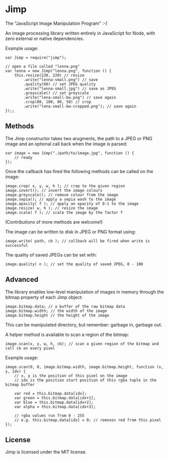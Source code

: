 # Jimp #

The "JavaScript Image Manipulation Program" :-)

An image processing library written entirely in JavaScript for Node, with zero external or native dependencies.

Example usage:

    var Jimp = require("jimp");

    // open a file called "lenna.png"
    var lenna = new Jimp("lenna.png", function () {
        this.resize(220, 220) // resize
            .write("lenna-small.png") // save
            .quality(60) // set JPEG quality
            .write("lenna-small.jpg") // save as JPEG
            .greyscale() // set greyscale
            .write("lena-small-bw.png") // save again
            .crop(80, 100, 80, 50) // crop
            .write("lena-small-bw-cropped.png"); // save again
    });;

## Methods ##

The Jimp constructor takes two arugments, the path to a JPEG or PNG image and an optional call back when the image is parsed:

    var image = new Jimp("./path/to/image.jpg", function () {
        // ready
    });

Once the callback has fired the following methods can be called on the image:

    image.crop( x, y, w, h ); // crop to the given region
    image.invert(); // invert the image colours
    image.greyscale(); // remove colour from the image
    image.sepia(); // apply a sepia wash to the image
    image.opacity( f ); // apply an opacity of 0-1 to the image
    image.resize( w, h ); // resize the image
    image.scale( f ); // scale the image by the factor f

(Contributions of more methods are welcome!)

The image can be written to disk in JPEG or PNG format using:

    image.write( path, cb ); // callback will be fired when write is successful

The quality of saved JPEGs can be set with:

    image.quality( n ); // set the quality of saved JPEG, 0 - 100

## Advanced ##

The library enables low-level manipulation of images in memory through the bitmap property of each Jimp object:

    image.bitmap.data; // a buffer of the raw bitmap data
    image.bitmap.width; // the width of the image
    image.bitmap.height // the height of the image

This can be manipulated directory, but remember: garbage in, garbage out.

A helper method is available to scan a region of the bitmap:

    image.scan(x, y, w, h, cb); // scan a given region of the bitmap and call cb on every pixel
    
Example usage:

    image.scan(0, 0, image.bitmap.width, image.bitmap.height, function (x, y, idx) {
        // x, y is the position of this pixel on the image
        // idx is the position start position of this rgba tuple in the bitmap buffer
        
        var red = this.bitmap.data[idx];
        var green = this.bitmap.data[idx+1];
        var blue = this.bitmap.data[idx+2];
        var alpha = this.bitmap.data[idx+3];
        
        // rgba values run from 0 - 255
        // e.g. this.bitmap.data[idx] = 0; // removes red from this pixel
    });

## License ##

Jimp is licensed under the MIT license.
